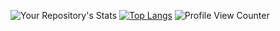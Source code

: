 ![Your Repository's Stats](https://github-readme-stats.vercel.app/api?username=VERNIERELoic&show_icons=true)
[![Top Langs](https://github-readme-stats.vercel.app/api/top-langs/?username=anuraghazra)](https://github.com/anuraghazra/github-readme-stats)
![Profile View Counter](https://komarev.com/ghpvc/?username=VERNIERELoic)
